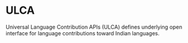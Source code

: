 # ULCA
Universal Language Contribution APIs (ULCA) defines underlying open interface for language contributions toward Indian languages.

